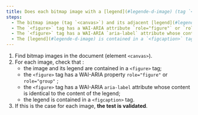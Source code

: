 ```yaml
---
title: Does each bitmap image with a [legend](#legende-d-image) (tag `<canvas>` associated with an adjacent [legend](#legende-d-image), if necessary, meet these conditions?
steps:
  - The bitmap image (tag `<canvas>`) and its adjacent [legend](#legende-d-image) are contained in a tag `<figure>`.
  - The `<figure>` tag has a WAI-ARIA attribute `role="figure"` or `role="group"`.
  - The `<figure>` tag has a WAI-ARIA `aria-label` attribute whose content is identical to the content of the [legend](#legende-d-image).
  - The [legend](#legende-d-image) is contained in a `<figcaption>` tag.
---
```


1. Find bitmap images in the document (element `<canvas>`).
2. For each image, check that :
   - the image and its legend are contained in a `<figure>` tag;
   - the `<figure>` tag has a WAI-ARIA property `role="figure"` or `role="group"` ;
   - the `<figure>` tag has a WAI-ARIA `aria-label` attribute whose content is identical to the content of the legend;
   - the legend is contained in a `<figcaption>` tag.
3. If this is the case for each image, **the test is validated**.
